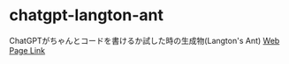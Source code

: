 # chatgpt-langton-ant
ChatGPTがちゃんとコードを書けるか試した時の生成物(Langton's Ant)
[Web Page Link](https://ant2357.github.io/chatgpt-langton-ant/ "Web Page Link")
